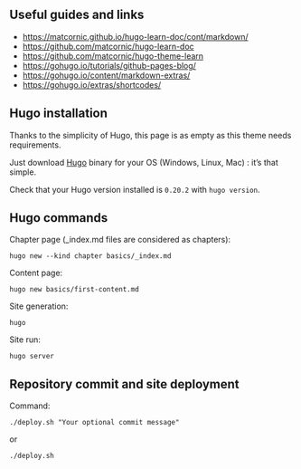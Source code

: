 ## Useful guides and links

* https://matcornic.github.io/hugo-learn-doc/cont/markdown/
* https://github.com/matcornic/hugo-learn-doc
* https://github.com/matcornic/hugo-theme-learn
* https://gohugo.io/tutorials/github-pages-blog/
* https://gohugo.io/content/markdown-extras/
* https://gohugo.io/extras/shortcodes/

## Hugo installation

Thanks to the simplicity of Hugo, this page is as empty as this theme needs requirements.

Just download [Hugo](https://github.com/spf13/hugo/releases) binary for your OS (Windows, Linux, Mac) : it’s that simple.

Check that your Hugo version installed is ```0.20.2``` with ```hugo version```.

## Hugo commands

Chapter page (_index.md files are considered as chapters): 

```
hugo new --kind chapter basics/_index.md
```

Content page:

```
hugo new basics/first-content.md
```

Site generation:

```
hugo
```

Site run:

```
hugo server
```

## Repository commit and site deployment

Command:

```
./deploy.sh "Your optional commit message"
```

or

```
./deploy.sh
```